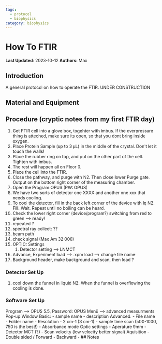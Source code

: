 ```yaml
---
tags:
  - protocol
  - biophysics
category: biophysics
---
```

# How To FTIR

**Last Updated**: 2023-10-12
**Authors**: Max

## Introduction
A general protocol on how to operate the FTIR.
UNDER CONSTRUCTION
## Material and Equipment

## Procedure (cryptic notes from my first FTIR day)
1. Get FTIR cell into a glove box, togehter with imbus. If the overpressure thing is atteched, make sure its open, so that you dont bring inside oxygen.
2. Place Protein Sample (up to 3 µL) in the middle of the crystal. Don't let it touch the walls!
3. Place the rubber ring on top, and put on the other part of the cell. Tighten with imbus.
4. The rest will happen all on Floor 0.
5. Place the cell into the FTIR.
6. Close the pathway, and purge with N2. Then close lower Purge gate. Output on the bottom right corner of the measuring chamber.
7. Open the Program OPUS (PW: OPUS)
8. We have two sorts of detector one XXXX and another one xxx that needs cooling.
9. To cool the detector, fill in the back left corner of the device with lq N2. Fill. Wait. Repeat until no boiling can be heard.
10. Check the lower right corner (device/program?) switching from red to green --> ready!
11. repeated ?
12. spectral ray collect: ??
13. beam path
14. check signal (Max Am 32 000)
15. OPTIC: Settings
	1. Detector setting --> LNMCT
16. Advance, Experiment load --> .xpm load --> change file name
17. Background header, make background and scan, then load ?


### Detector Set Up
1. cool down the funnel in liquid N2. When the funnel is overflowing the cooling is done. 

### Software Set Up
Program --> OPUS 5.5, Password: OPUS
Menü --> advanced measurments 
Pop-up Window
	Basic: 
		- sample name
		- description
	Advanced:
		- File name
		- Folder name
		- Resolution - 2 cm-1 (3 cm-1)
		- sample time scan (500-1000, 750 is the best!)
		- Absorbance mode
	Optic settings
		- Aperature 9mm
		- Detector MCT (?)
		- Scan velocity (low velocity better signal)
	Aquisition
		- Double sided / Forward - Backward
		- ## Notes
